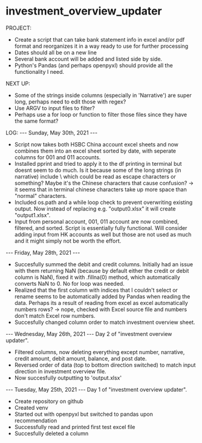 # investment_overview_updater

PROJECT:
- Create a script that can take bank statement info in excel and/or pdf format and reorganizes it in a way ready to use for further processing
- Dates should all be on a new line
- Several bank account will be added and listed side by side.
- Python's Pandas (and perhaps openpyxl) should provide all the functionality I need.


NEXT UP:
- Some of the strings inside  columns (especially in 'Narrative') are super long, perhaps need to edit those with regex?
- Use ARGV to input files to filter?
- Perhaps use a for loop or function to filter those files since they have the same format?


LOG:
--- Sunday, May 30th, 2021 ---
- Script now takes both HSBC China account excel sheets and now combines them into an excel sheet sorted by date, with seperate columns for 001 and 011 accounts.
- Installed pprint and tried to apply it to the df printing in terminal but doesnt seem to do much. Is it because some of the long strings (in narrative) include \ which could be read as escape characters or something? Maybe it's the Chinese characters that cause confusion? -> it seems that in terminal chinese characters take up more space than "normal" characters.
- Included os.path and a while loop check to prevent overwriting existing output. Now instead of replacing e.g. "output0.xlsx" it will create "output1.xlsx".
- Input from personal account, 001, 011 account are now combined, filtered, and sorted. Script is essentially fully functional. Will consider adding input from HK accounts as well but those are not used as much and it might simply not be worth the effort.

--- Friday, May 28th, 2021 ---
- Succesfully summed the debit and credit columns. Initially had an issue with them returning NaN (because by default either the credit or debit column is NaN), fixed it with .fillna(0) method, which automatically converts NaN to 0. No for loop was needed.
- Realized that the first column with indices that I couldn't select or rename seems to be automatically added by Pandas when reading the data. Perhaps its a result of reading from excel as excel automatically numbers rows? -> nope, checked with Excel source file and numbers don't match Excel row numbers.
- Succesfully changed column order to match investment overview sheet.

--- Wednesday, May 26th, 2021 ---
Day 2 of "investment overview updater".
- Filtered columns, now deleting everything except number, narrative, credit amount, debit amount, balance, and post date.
- Reversed order of data (top to bottom direction switched) to match input direction in investment overview file.
- Now succesfully outputting to 'output.xlsx'

--- Tuesday, May 25th, 2021 ---
Day 1 of "investment overview updater".
- Create repository on github
- Created venv
- Started out with openpyxl but switched to pandas upon recommendation
- Successfully read and printed first test excel file
- Succesfully deleted a column